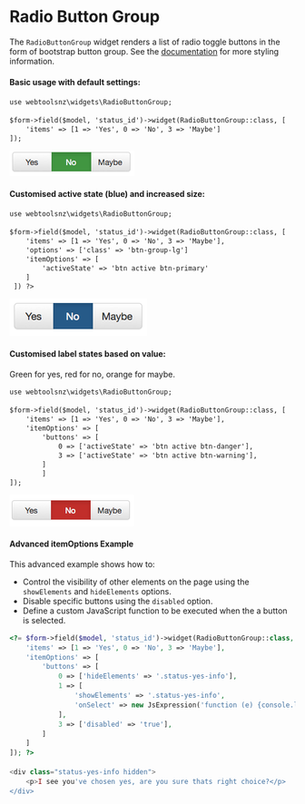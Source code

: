 # Radio Button Group

The `RadioButtonGroup` widget renders a list of radio toggle buttons in the form of bootstrap button group. See the [documentation](http://getbootstrap.com/components/#btn-groups)  for more styling information.

#### Basic usage with default settings:
~~~
use webtoolsnz\widgets\RadioButtonGroup;

$form->field($model, 'status_id')->widget(RadioButtonGroup::class, [
    'items' => [1 => 'Yes', 0 => 'No', 3 => 'Maybe']
]);
~~~
![screenshot](/docs/images/radio-button-group1.png?raw=true)


#### Customised active state (blue) and increased size:
~~~
use webtoolsnz\widgets\RadioButtonGroup;

$form->field($model, 'status_id')->widget(RadioButtonGroup::class, [
    'items' => [1 => 'Yes', 0 => 'No', 3 => 'Maybe'],
    'options' => ['class' => 'btn-group-lg']
    'itemOptions' => [
        'activeState' => 'btn active btn-primary'
    ]
 ]) ?>
~~~
![screenshot](/docs/images/radio-button-group2.png?raw=true)

#### Customised label states based on value:
Green for yes, red for no, orange for maybe.
~~~
use webtoolsnz\widgets\RadioButtonGroup;

$form->field($model, 'status_id')->widget(RadioButtonGroup::class, [
    'items' => [1 => 'Yes', 0 => 'No', 3 => 'Maybe'],
    'itemOptions' => [
        'buttons' => [
            0 => ['activeState' => 'btn active btn-danger'],
            3 => ['activeState' => 'btn active btn-warning'],
        ]
        ]
]);
~~~
![screenshot](/docs/images/radio-button-group3.png?raw=true)


#### Advanced itemOptions Example
This advanced example shows how to:
 - Control the visibility of other elements on the page using the `showElements` and `hideElements` options.
 - Disable specific buttons using the `disabled` option.
 - Define a custom JavaScript function to be executed when the a button is selected. 
~~~php
<?= $form->field($model, 'status_id')->widget(RadioButtonGroup::class, [
    'items' => [1 => 'Yes', 0 => 'No', 3 => 'Maybe'],
    'itemOptions' => [
        'buttons' => [
            0 => ['hideElements' => '.status-yes-info'],
            1 => [
                'showElements' => '.status-yes-info',
                'onSelect' => new JsExpression('function (e) {console.log("Yes was clicked!");}'),
            ],
            3 => ['disabled' => 'true'],
        ]
    ]
]); ?>

<div class="status-yes-info hidden">
    <p>I see you've chosen yes, are you sure thats right choice?</p>
</div>

~~~